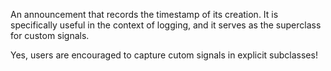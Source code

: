 An announcement that records the timestamp of its creation. It is specifically useful in the context of logging, and it serves as the superclass for custom signals.

Yes, users are encouraged to capture cutom signals in explicit subclasses!